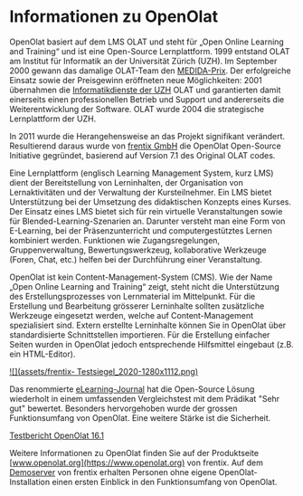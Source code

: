 # Informationen zu OpenOlat

OpenOlat basiert auf dem LMS OLAT und steht für „Open Online Learning and
Training“ und ist eine Open-Source Lernplattform. 1999 entstand OLAT am
Institut für Informatik an der Universität Zürich (UZH). Im September 2000
gewann das damalige OLAT-Team den [MEDIDA-Prix](http://www.medidaprix.org/). Der erfolgreiche Einsatz sowie der Preisgewinn eröffneten neue
Möglichkeiten: 2001 übernahmen die [Informatikdienste der UZH](http://www.id.uzh.ch) OLAT und garantierten
damit einerseits einen professionellen Betrieb und Support und andererseits
die Weiterentwicklung der Software. OLAT wurde 2004 die strategische
Lernplattform der UZH.

In 2011 wurde die Herangehensweise an das Projekt signifikant verändert.
Resultierend daraus wurde von [frentix GmbH](https://www.frentix.com) die
OpenOlat Open-Source Initiative gegründet, basierend auf Version 7.1 des
Original OLAT codes.

Eine Lernplattform (englisch Learning Management System, kurz LMS) dient der
Bereitstellung von Lerninhalten, der Organisation von Lernaktivitäten und der
Verwaltung der Kursteilnehmer. Ein LMS bietet Unterstützung bei der Umsetzung
des didaktischen Konzepts eines Kurses. Der Einsatz eines LMS bietet sich für
rein virtuelle Veranstaltungen sowie für Blended-Learning-Szenarien an.
Darunter versteht man eine Form von E-Learning, bei der Präsenzunterricht und
computergestütztes Lernen kombiniert werden. Funktionen wie Zugangsregelungen,
Gruppenverwaltung, Bewertungswerkzeug, kollaborative Werkzeuge (Foren, Chat,
etc.) helfen bei der Durchführung einer Veranstaltung.

OpenOlat ist kein Content-Management-System (CMS). Wie der Name „Open Online
Learning and Training“ zeigt, steht nicht die Unterstützung des
Erstellungsprozesses von Lernmaterial im Mittelpunkt. Für die Erstellung und
Bearbeitung grösserer Lerninhalte sollten zusätzliche Werkzeuge eingesetzt
werden, welche auf Content-Management spezialisiert sind. Extern erstellte
Lerninhalte können Sie in OpenOlat über standardisierte Schnittstellen
importieren. Für die Erstellung einfacher Seiten wurden in OpenOlat jedoch
entsprechende Hilfsmittel eingebaut (z.B. ein HTML-Editor).

[![](assets/frentix-
Testsiegel_2020-1280x1112.png)](https://www.frentix.com/testbericht-openolat-2020-sehr-gut/)

Das renommierte [eLearning-Journal](http://www.elearning-journal.de/) hat die
Open-Source Lösung wiederholt in einem umfassenden Vergleichstest mit dem
Prädikat "Sehr gut" bewertet. Besonders hervorgehoben wurde der grossen
Funktionsumfang von OpenOlat. Eine weitere Stärke ist die Sicherheit.

[Testbericht OpenOlat 16.1](https://www.frentix.com/wp-uploads/2015/08/elearningJournal_Test_OpenOlat_2015.pdf)

Weitere Informationen zu OpenOlat finden Sie auf der Produktseite
[www.openolat.org](https://www.openolat.org) von frentix. Auf dem
[Demoserver](https://learn.olat.com) von frentix erhalten Personen
ohne eigene OpenOlat-Installation einen ersten Einblick in den Funktionsumfang
von OpenOlat.

